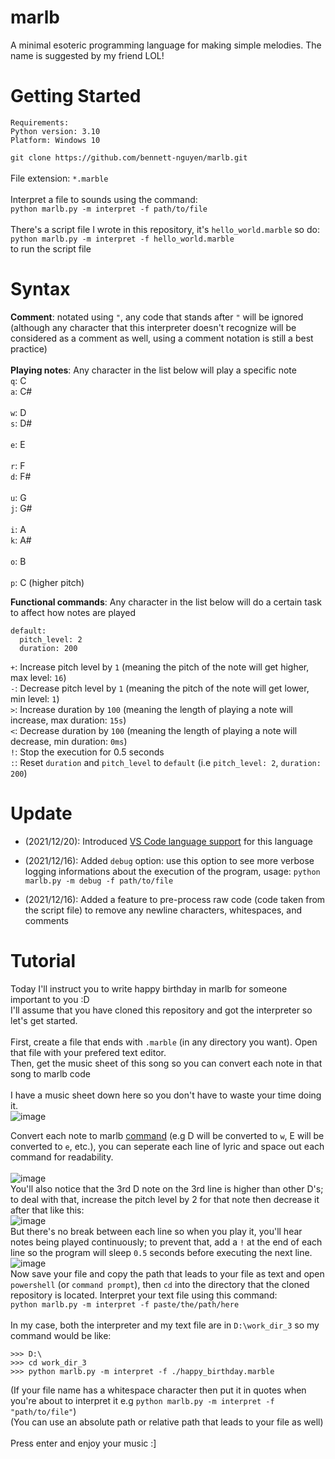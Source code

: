 # marlb
A minimal esoteric programming language for making simple melodies. The name is suggested by my friend LOL!

# Getting Started
```
Requirements:
Python version: 3.10
Platform: Windows 10
```
`git clone https://github.com/bennett-nguyen/marlb.git`
<br>
<br>
File extension: `*.marble`
<br>
<br>
Interpret a file to sounds using the command:
<br>
`python marlb.py -m interpret -f path/to/file`
<br>
<br>
There's a script file I wrote in this repository, it's `hello_world.marble` so do:
<br>
`python marlb.py -m interpret -f hello_world.marble`
<br>to run the script file

# Syntax
**Comment**: notated using `"`, any code that stands after `"` will be ignored (although any character that this interpreter doesn't recognize will be considered as a comment as well, using a comment notation is still a best practice)
<br><br>
**Playing notes**:
Any character in the list below will play a specific note
<br>
`q`: C
<br>
`a`: C#
<br>
<br>
`w`: D
<br>
`s`: D#
<br>
<br>
`e`: E
<br>
<br>
`r`: F
<br>
`d`: F#
<br>
<br>
`u`: G
<br>
`j`: G#
<br>
<br>
`i`: A
<br>
`k`: A#
<br>
<br>
`o`: B
<br>
<br>
`p`: C (higher pitch)

**Functional commands**:
Any character in the list below will do a certain task to affect how notes are played
<br>
```
default:
  pitch_level: 2
  duration: 200
```
`+`: Increase pitch level by `1` (meaning the pitch of the note will get higher, max level: `16`)
<br>
`-`: Decrease pitch level by `1` (meaning the pitch of the note will get lower, min level: `1`)
<br>
`>`: Increase duration by `100` (meaning the length of playing a note will increase, max duration: `15s`)
<br>
`<`: Decrease duration by `100` (meaning the length of playing a note will decrease, min duration: `0ms`)
<br>
`!`: Stop the execution for 0.5 seconds
<br>
`:`: Reset `duration` and `pitch_level` to `default` (i.e `pitch_level: 2`, `duration: 200`)
# Update
- (2021/12/20): Introduced [VS Code language support](https://github.com/bennett-nguyen/marlb-syntax/tree/master) for this language

- (2021/12/16): Added `debug` option: use this option to see more verbose logging informations about the execution of the program, usage: `python marlb.py -m debug -f path/to/file`
- (2021/12/16): Added a feature to pre-process raw code (code taken from the script file) to remove any newline characters, whitespaces, and comments


# Tutorial
Today I'll instruct you to write happy birthday in marlb for someone important to you :D
<br>
I'll assume that you have cloned this repository and got the interpreter so let's get started.
<br>
<br>
First, create a file that ends with `.marble` (in any directory you want). Open that file with your prefered text editor.
<br>
Then, get the music sheet of this song so you can convert each note in that song to marlb code<br>
<br>
I have a music sheet down here so you don't have to waste your time doing it.
<br>
![image](https://user-images.githubusercontent.com/83117848/146189003-d1b1dac5-d673-43ff-a517-13e5975f21ee.png)

Convert each note to marlb [command](https://github.com/bennett-nguyen/marlb#syntax) (e.g D will be converted to `w`, E will be converted to `e`, etc.), you can seperate each line of lyric and space out each command for readability.
<br>
<br>
![image](https://user-images.githubusercontent.com/83117848/146194381-b44b5e80-d544-4b97-99f6-5cd48bc3c037.png)
<br>
You'll also notice that the 3rd D note on the 3rd line is higher than other D's; to deal with that, increase the pitch level by 2 for that note then decrease it after that like this:
<br>
![image](https://user-images.githubusercontent.com/83117848/146194988-243c9a19-5add-41bb-ba16-bd0c54bfb2da.png)
<br>
But there's no break between each line so when you play it, you'll hear notes being played continuously; to prevent that, add a `!` at the end of each line so the program will sleep `0.5` seconds before executing the next line.
<br>
![image](https://user-images.githubusercontent.com/83117848/146197160-855f5577-ef45-4f87-ae49-e38678258c23.png)
<br>
Now save your file and copy the path that leads to your file as text and open `powershell` (or `command prompt`), then `cd` into the directory that the cloned repository is located. Interpret your text file using this command:
<br>
`python marlb.py -m interpret -f paste/the/path/here`
<br>
<br>
In my case, both the interpreter and my text file are in `D:\work_dir_3` so my command would be like:
<br>
```
>>> D:\
>>> cd work_dir_3
>>> python marlb.py -m interpret -f ./happy_birthday.marble
```
(If your file name has a whitespace character then put it in quotes when you're about to interpret it e.g `python marlb.py -m interpret -f "path/to/file"`)
<br>
(You can use an absolute path or relative path that leads to your file as well)
<br>
<br>
Press enter and enjoy your music :]
